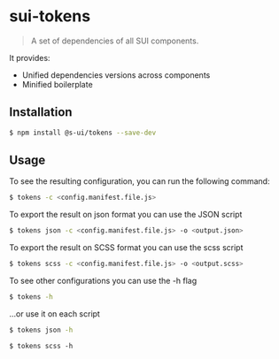 # sui-tokens
> A set of dependencies of all SUI components.

It provides:
* Unified dependencies versions across components
* Minified boilerplate

## Installation

```sh
$ npm install @s-ui/tokens --save-dev
```

## Usage

To see the resulting configuration, you can run the following command:
```sh
$ tokens -c <config.manifest.file.js>
```

To export the result on json format you can use the JSON script

```sh
$ tokens json -c <config.manifest.file.js> -o <output.json>
```

To export the result on SCSS format you can use the scss script

```sh
$ tokens scss -c <config.manifest.file.js> -o <output.scss>
```

To see other configurations you can use the -h flag

```sh
$ tokens -h
```

...or use it on each script

```sh
$ tokens json -h
```

```shell
$ tokens scss -h
```
